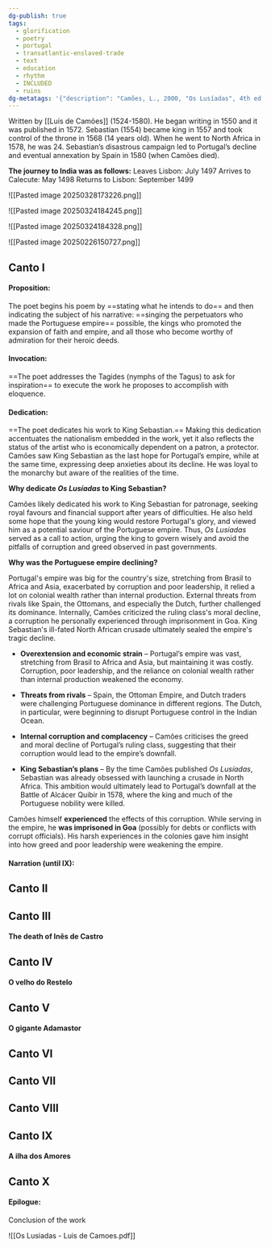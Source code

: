 ```yaml
---
dg-publish: true
tags:
  - glorification
  - poetry
  - portugal
  - transatlantic-enslaved-trade
  - text
  - education
  - rhythm
  - INCLUDED
  - ruins
dg-metatags: '{"description": "Camões, L., 2000, "Os Lusíadas", 4th ed, Preface by Álvaro Júlio da Costa Pimpão, Presentation by António Pinheiro de Castro, Instituto Camões, Ministério dos Negócios Estrangeiros."}'
---
```

Written by [[Luís de Camões]] (1524-1580). He began writing in 1550 and it was published in 1572.  Sebastian (1554) became king in 1557 and took control of the throne in 1568 (14 years old). When he went to North Africa in 1578, he was 24. Sebastian’s disastrous campaign led to Portugal’s decline and eventual annexation by Spain in 1580 (when Camões died).

**The journey to India was as follows:**
Leaves Lisbon: July 1497
Arrives to Calecute: May 1498
Returns to Lisbon: September 1499

![[Pasted image 20250328173226.png]]

![[Pasted image 20250324184245.png]]


![[Pasted image 20250324184328.png]]

![[Pasted image 20250226150727.png]]

## Canto I 
#### Proposition: 
The poet begins his poem by ==stating what he intends to do== and then indicating the subject of his narrative: ==singing the perpetuators who made the Portuguese empire== possible, the kings who promoted the expansion of faith and empire, and all those who become worthy of admiration for their heroic deeds.
#### Invocation: 
==The poet addresses the Tagides (nymphs of the Tagus) to ask for inspiration== to execute the work he proposes to accomplish with eloquence.
#### Dedication:
==The poet dedicates his work to King Sebastian.== Making this dedication accentuates the nationalism embedded in the work, yet it also reflects the status of the artist who is economically dependent on a patron, a protector.
Camões saw King Sebastian as the last hope for Portugal’s empire, while at the same time, expressing deep anxieties about its decline. He was loyal to the monarchy but aware of the realities of the time.

**Why dedicate _Os Lusíadas_ to King Sebastian?**

Camões likely dedicated his work to King Sebastian for patronage, seeking royal favours and financial support after years of difficulties. He also held some hope that the young king would restore Portugal's glory, and viewed him as a potential saviour of the Portuguese empire. Thus, _Os Lusíadas_ served as a call to action, urging the king to govern wisely and avoid the pitfalls of corruption and greed observed in past governments.

**Why was the Portuguese empire declining?**

Portugal's empire was big for the country's size, stretching from Brasil to Africa and Asia, exacerbated by corruption and poor leadership, it relied a lot on colonial wealth rather than internal production. External threats from rivals like Spain, the Ottomans, and especially the Dutch, further challenged its dominance. Internally, Camões criticized the ruling class's moral decline, a corruption he personally experienced through imprisonment in Goa. King Sebastian's ill-fated North African crusade ultimately sealed the empire's tragic decline.

- **Overextension and economic strain** – Portugal’s empire was vast, stretching from Brasil to Africa and Asia, but maintaining it was costly. Corruption, poor leadership, and the reliance on colonial wealth rather than internal production weakened the economy.

- **Threats from rivals** – Spain, the Ottoman Empire, and Dutch traders were challenging Portuguese dominance in different regions. The Dutch, in particular, were beginning to disrupt Portuguese control in the Indian Ocean.

- **Internal corruption and complacency** – Camões criticises the greed and moral decline of Portugal’s ruling class, suggesting that their corruption would lead to the empire’s downfall.

- **King Sebastian’s plans** – By the time Camões published _Os Lusíadas_, Sebastian was already obsessed with launching a crusade in North Africa. This ambition would ultimately lead to Portugal’s downfall at the Battle of Alcácer Quibir in 1578, where the king and much of the Portuguese nobility were killed.

Camões himself **experienced** the effects of this corruption. While serving in the empire, he **was imprisoned in Goa** (possibly for debts or conflicts with corrupt officials). His harsh experiences in the colonies gave him insight into how greed and poor leadership were weakening the empire.

#### Narration (until IX):

## Canto II

## Canto III

#### The death of Inês de Castro

## Canto IV

#### O velho do Restelo

## Canto V

#### O gigante Adamastor

## Canto VI

## Canto VII

## Canto VIII

## Canto IX
#### A ilha dos Amores
## Canto X

#### Epilogue:
Conclusion of the work

![[Os Lusiadas - Luis de Camoes.pdf]]